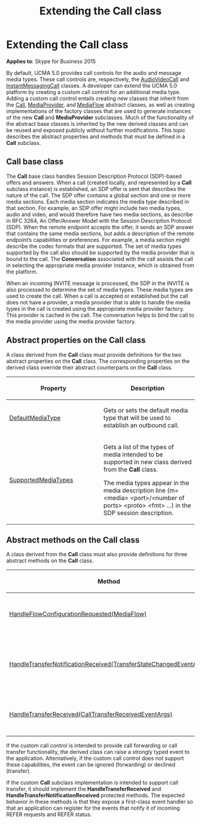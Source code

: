 ﻿---
title: Extending the Call class
TOCTitle: Extending the Call class
ms:assetid: bdbca8eb-0809-42a2-8cb1-c4d58fe796af
ms:mtpsurl: https://msdn.microsoft.com/en-us/library/Dn466098(v=office.16)
ms:contentKeyID: 65240018
ms.date: 07/27/2015
mtps_version: v=office.16
---

# Extending the Call class


**Applies to**: Skype for Business 2015



By default, UCMA 5.0 provides call controls for the audio and message media types. These call controls are, respectively, the [AudioVideoCall](https://docs.microsoft.com/dotnet/api/microsoft.rtc.collaboration.audiovideo.audiovideocall?view=ucma-api) and [InstantMessagingCall](https://msdn.microsoft.com/en-us/library/hh161841\(v=office.16\)) classes. A developer can extend the UCMA 5.0 platform by creating a custom call control for an additional media type. Adding a custom call control entails creating new classes that inherit from the [Call](https://docs.microsoft.com/dotnet/api/microsoft.rtc.collaboration.call?view=ucma-api), [MediaProvider](https://docs.microsoft.com/dotnet/api/microsoft.rtc.collaboration.componentmodel.mediaprovider?view=ucma-api), and [MediaFlow](https://docs.microsoft.com/dotnet/api/microsoft.rtc.collaboration.componentmodel.mediaflow?view=ucma-api) abstract classes, as well as creating implementations of the factory classes that are used to generate instances of the new **Call** and **MediaProvider** subclasses. Much of the functionality of the abstract base classes is inherited by the new derived classes and can be reused and exposed publicly without further modifications. This topic describes the abstract properties and methods that must be defined in a **Call** subclass.

## Call base class

The **Call** base class handles Session Description Protocol (SDP)-based offers and answers. When a call (created locally, and represented by a **Call** subclass instance) is established, an SDP offer is sent that describes the nature of the call. The SDP offer contains a global section and one or more media sections. Each media section indicates the media type described in that section. For example, an SDP offer might include two media types, audio and video, and would therefore have two media sections, as describe in RFC 3264, An Offer/Answer Model with the Session Description Protocol (SDP). When the remote endpoint accepts the offer, it sends an SDP answer that contains the same media sections, but adds a description of the remote endpoint’s capabilities or preferences. For example, a media section might describe the codec formats that are supported. The set of media types supported by the call also should be supported by the media provider that is bound to the call. The **Conversation** associated with the call assists the call in selecting the appropriate media provider instance, which is obtained from the platform.

When an incoming INVITE message is processed, the SDP in the INVITE is also processed to determine the set of media types. These media types are used to create the call. When a call is accepted or established but the call does not have a provider, a media provider that is able to handle the media types in the call is created using the appropriate media provider factory. This provider is cached in the call. The conversation helps to bind the call to the media provider using the media provider factory.

## Abstract properties on the Call class

A class derived from the **Call** class must provide definitions for the two abstract properties on the **Call** class. The corresponding properties on the derived class override their abstract counterparts on the **Call** class.

<table>
<colgroup>
<col style="width: 50%" />
<col style="width: 50%" />
</colgroup>
<thead>
<tr class="header">
<th><p>Property</p></th>
<th><p>Description</p></th>
</tr>
</thead>
<tbody>
<tr class="odd">
<td><p><a href="https://msdn.microsoft.com/en-us/library/hh381972(v=office.16)">DefaultMediaType</a></p></td>
<td><p>Gets or sets the default media type that will be used to establish an outbound call.</p></td>
</tr>
<tr class="even">
<td><p><a href="https://msdn.microsoft.com/en-us/library/hh350179(v=office.16)">SupportedMediaTypes</a></p></td>
<td><p>Gets a list of the types of media intended to be supported in new class derived from the <strong>Call</strong> class.</p>
<p>The media types appear in the media description line (m=&lt;media&gt; &lt;port&gt;/&lt;number of ports&gt; &lt;proto&gt; &lt;fmt&gt; ...) in the SDP session description.</p></td>
</tr>
</tbody>
</table>


## Abstract methods on the Call class

A class derived from the **Call** class must also provide definitions for three abstract methods on the **Call** class.

<table>
<colgroup>
<col style="width: 50%" />
<col style="width: 50%" />
</colgroup>
<thead>
<tr class="header">
<th><p>Method</p></th>
<th><p>Description</p></th>
</tr>
</thead>
<tbody>
<tr class="odd">
<td><p><a href="https://msdn.microsoft.com/en-us/library/hh350189(v=office.16)">HandleFlowConfigurationRequested(MediaFlow)</a></p></td>
<td><p>Synchronously raises the flow to the application.</p>
<p>protected abstract bool HandleFlowConfigurationRequested(MediaFlow mediaFlow)</p></td>
</tr>
<tr class="even">
<td><p><a href="https://docs.microsoft.com/dotnet/api/microsoft.rtc.collaboration.call.handletransfernotificationreceived?view=ucma-api">HandleTransferNotificationReceived(TransferStateChangedEventArgs)</a></p></td>
<td><p>Handles a transfer notification event in a class derived from the <strong>Call</strong> class.</p>
<p>protected abstract void HandleTransferNotificationReceived(TransferStateChangedEventArgs e)</p></td>
</tr>
<tr class="odd">
<td><p><a href="https://docs.microsoft.com/dotnet/api/microsoft.rtc.collaboration.call.handletransferreceived?view=ucma-api">HandleTransferReceived(CallTransferReceivedEventArgs)</a></p></td>
<td><p>Handles a transfer event in a class derived from the <strong>Call</strong> class.</p>
<p>protected abstract void HandleTransferReceived(CallTransferReceivedEventArgs e)</p></td>
</tr>
</tbody>
</table>


If the custom call control is intended to provide call forwarding or call transfer functionality, the derived class can raise a strongly typed event to the application. Alternatively, if the custom call control does not support these capabilities, the event can be ignored (forwarding) or declined (transfer).

If the custom **Call** subclass implementation is intended to support call transfer, it should implement the **HandleTransferReceived** and **HandleTransferNotificationReceived** protected methods. The expected behavior in these methods is that they expose a first-class event handler so that an application can register for the events that notify it of incoming REFER requests and REFER status.

